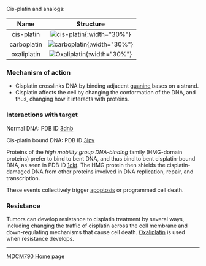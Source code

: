 
Cis-platin and analogs:

| Name | Structure |
| :---: | :---: |
| cis-platin | ![cis-platin](https://upload.wikimedia.org/wikipedia/commons/thumb/8/80/Cisplatin-stereo.svg/1024px-Cisplatin-stereo.svg.png){:width="30%"} |
| carboplatin | ![carboplatin](https://upload.wikimedia.org/wikipedia/commons/thumb/4/42/Carboplatin-skeletal.svg/800px-Carboplatin-skeletal.svg.png){:width="30%"} |
| oxaliplatin | ![Oxaliplatin](https://upload.wikimedia.org/wikipedia/commons/7/76/Oxaliplatin-2D-skeletal.png){:width="30%"} |

### Mechanism of action

* Cisplatin crosslinks DNA by binding adjacent [guanine](https://en.wikipedia.org/wiki/Guanine) bases on a strand.
* Cisplatin affects the cell by changing the conformation of the DNA, and thus, changing how it interacts with proteins.

### Interactions with target
Normal DNA: PDB ID [3dnb](https://www.rcsb.org/structure/3dnb)

Cis-platin bound DNA: PDB ID [3lpv](https://www.rcsb.org/structure/3lpv)

Proteins of the _high mobility group DNA-binding_ family (HMG-domain proteins) prefer to bind to bent DNA, and thus bind to bent cisplatin-bound DNA, as seen in PDB ID [1ckt](https://www.rcsb.org/structure/1ckt). The HMG protein then shields the cisplatin-damaged DNA from other proteins involved in DNA replication, repair, and transcription.

These events collectively trigger [apoptosis](apoptosis.md) or programmed cell death.

### Resistance
Tumors can develop resistance to cisplatin treatment by several ways, including changing the traffic of cisplatin across the cell membrane and down-regulating mechanisms that cause cell death. [Oxaliplatin](https://en.wikipedia.org/wiki/Oxaliplatin) is used when resistance develops.


---

[MDCM790 Home page](mdcm790.md)
